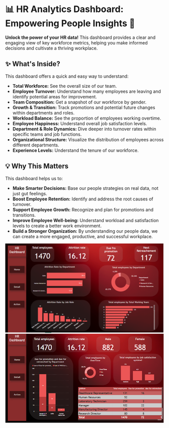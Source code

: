 # 📊 HR Analytics Dashboard: Empowering People Insights 🚀

**Unlock the power of your HR data!** This dashboard provides a clear and engaging view of key workforce metrics, helping you make informed decisions and cultivate a thriving workplace.

## ✨ What's Inside?

This dashboard offers a quick and easy way to understand:

* **Total Workforce:** See the overall size of our team.
* **Employee Turnover:** Understand how many employees are leaving and identify potential areas for improvement.
* **Team Composition:** Get a snapshot of our workforce by gender.
* **Growth & Transition:** Track promotions and potential future changes within departments and roles.
* **Workload Balance:** See the proportion of employees working overtime.
* **Employee Happiness:** Understand overall job satisfaction levels.
* **Department & Role Dynamics:** Dive deeper into turnover rates within specific teams and job functions.
* **Organizational Structure:** Visualize the distribution of employees across different departments.
* **Experience Levels:** Understand the tenure of our workforce.

## 💡 Why This Matters

This dashboard helps us to:

* **Make Smarter Decisions:** Base our people strategies on real data, not just gut feelings.
* **Boost Employee Retention:** Identify and address the root causes of turnover.
* **Support Employee Growth:** Recognize and plan for promotions and transitions.
* **Improve Employee Well-being:** Understand workload and satisfaction levels to create a better work environment.
* **Build a Stronger Organization:** By understanding our people data, we can create a more engaged, productive, and successful workplace.

![HR Dashboard](dashboard%20images/HR%20Dashboard.PNG)
![HR Dashboard 2](dashboard%20images/hr%20dashboard%202.PNG)

